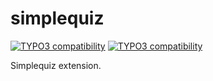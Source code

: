 # simplequiz

[![TYPO3 compatibility](https://img.shields.io/badge/TYPO3-12.4-ff8700?maxAge=3600&logo=typo3)](https://get.typo3.org/)
[![TYPO3 compatibility](https://img.shields.io/badge/TYPO3-13.4-ff8700?maxAge=3600&logo=typo3)](https://get.typo3.org/)

Simplequiz extension.

